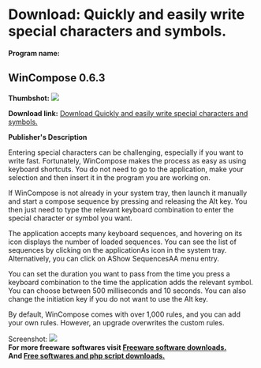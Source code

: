 # Download: Quickly and easily write special characters and symbols.

**Program name:**

## WinCompose 0.6.3

  
**Thumbshot:** ![](http://www.freewarefiles.com/screenshot/wincompose_md.jpg)   
  
**Download link:** [Download Quickly and easily write special characters and symbols.](http://freesoftwares.boysofts.com/WinCompose_program_98325.html)  
  


**Publisher's Description**  
  


Entering special characters can be challenging, especially if you want to write fast. Fortunately, WinCompose makes the process as easy as using keyboard shortcuts. You do not need to go to the application, make your selection and then insert it in the program you are working on. 

If WinCompose is not already in your system tray, then launch it manually and start a compose sequence by pressing and releasing the Alt key. You then just need to type the relevant keyboard combination to enter the special character or symbol you want.

The application accepts many keyboard sequences, and hovering on its icon displays the number of loaded sequences. You can see the list of sequences by clicking on the applicationAs icon in the system tray. Alternatively, you can click on AShow SequencesAA menu entry.

You can set the duration you want to pass from the time you press a keyboard combination to the time the application adds the relevant symbol. You can choose between 500 milliseconds and 10 seconds. You can also change the initiation key if you do not want to use the Alt key.

By default, WinCompose comes with over 1,000 rules, and you can add your own rules. However, an upgrade overwrites the custom rules. 

  
  
Screenshot: ![](http://www.freewarefiles.com/screenshot/wincompose.jpg)   
**For more freeware softwares visit [Freeware software downloads.](http://freesoftwares.boysofts.com/)**   
**And [Free softwares and php script downloads.](http://www.boysofts.com/)**
